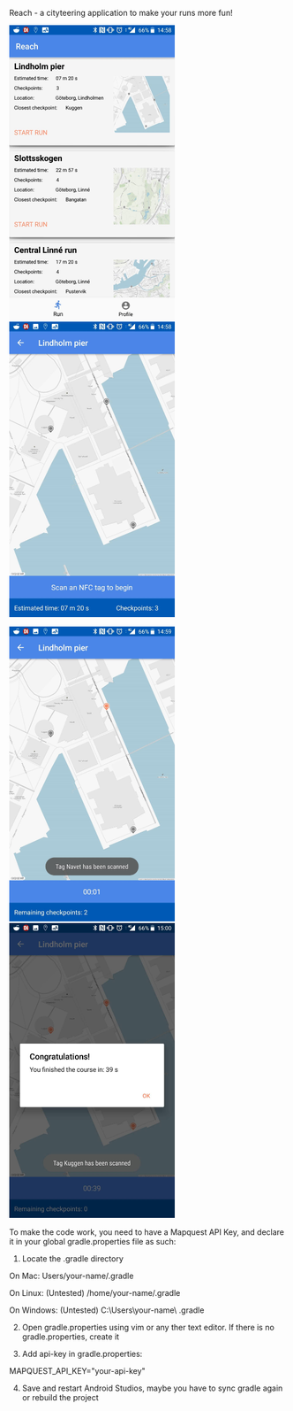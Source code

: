 Reach - a cityteering application to make your runs more fun!

<img src="/Screenshots/Screenshot_20191030-145842.jpg" width="300"> <img src="/Screenshots/Screenshot_20191030-145847.jpg" width="300">

<img src="/Screenshots/Screenshot_20191030-145914.jpg" width="300"> <img src="/Screenshots/Screenshot_20191030-150014.jpg" width="300">

To make the code work, you need to have a Mapquest API Key, and declare it in your global gradle.properties file as such:

1. Locate the .gradle directory

On Mac:
Users/your-name/.gradle

On Linux:
(Untested) /home/your-name/.gradle

On Windows:
(Untested) C:\Users\your-name\ .gradle

2. Open gradle.properties using vim or any ther text editor. If there is no gradle.properties, create it

3. Add api-key in gradle.properties:

MAPQUEST_API_KEY="your-api-key"

4. Save and restart Android Studios, maybe you have to sync gradle again or rebuild the project

